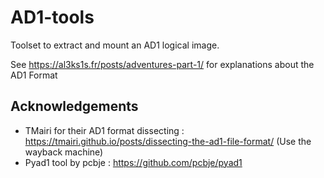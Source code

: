 # AD1-tools
Toolset to extract and mount an AD1 logical image.

See https://al3ks1s.fr/posts/adventures-part-1/ for explanations about the AD1 Format

## Acknowledgements 

- TMairi for their AD1 format dissecting : https://tmairi.github.io/posts/dissecting-the-ad1-file-format/ (Use the wayback machine)
- Pyad1 tool by pcbje : https://github.com/pcbje/pyad1
